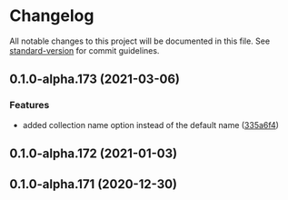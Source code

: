 # Changelog

All notable changes to this project will be documented in this file. See [standard-version](https://github.com/conventional-changelog/standard-version) for commit guidelines.

## 0.1.0-alpha.173 (2021-03-06)


### Features

* added collection name option instead of the default name ([335a6f4](https://github.com/OpenHPS/openhps-mongodb/commit/335a6f4ca03ab0050270fe8f4b588d201424eb20))

## 0.1.0-alpha.172 (2021-01-03)

## 0.1.0-alpha.171 (2020-12-30)
